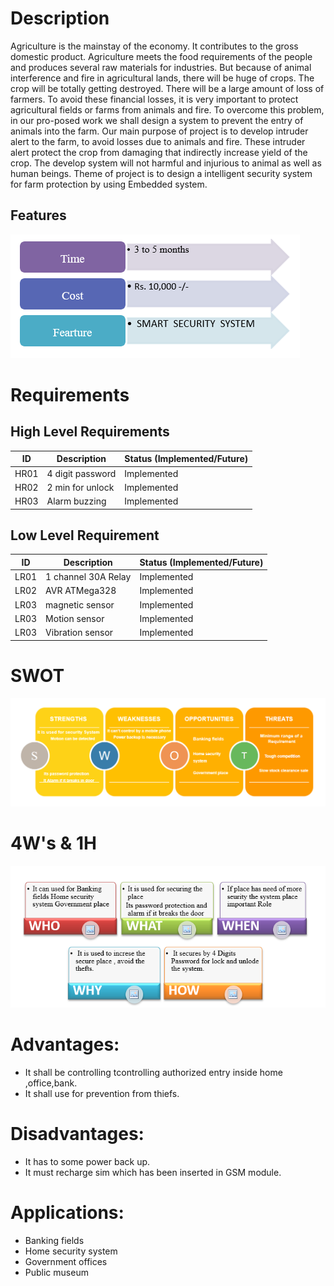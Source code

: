 # Description
  Agriculture is the mainstay of the economy. It contributes to the gross domestic product. Agriculture meets the food requirements of the people and produces several raw materials for industries. But because of animal interference and fire in agricultural lands, there will be huge   of crops. The crop will be totally getting destroyed. There will be a large amount of loss of farmers. To avoid these financial losses, it is very important to protect agricultural fields or farms from animals and fire. To overcome this problem, in our pro-posed work we shall design a system to prevent the entry of animals into the farm. Our main purpose of project is to develop intruder alert to the farm, to avoid losses due to animals and fire. These intruder alert protect the crop from damaging that indirectly increase yield of the crop. The develop system will not harmful and injurious to animal as well as human beings. Theme of project is to design a intelligent security system for farm protection by using Embedded system.             
 ## Features
 
   ![TIME,COST ,FEATURE](https://github.com/rajprasanth27k/M2-EmbSys/blob/c4db32a6fc9b397cf7379a1f2694aa97a44c0037/Project/1_Requirements/TIME,COST%20,FEATURE.PNG)
# Requirements
## High Level Requirements
| ID | Description | Status (Implemented/Future) |
| --- | --- | --- |
| HR01 | 4 digit password  | Implemented |
| HR02 | 2 min for unlock | Implemented |
| HR03 | Alarm buzzing  | Implemented |



## Low Level Requirement
| ID | Description | Status (Implemented/Future) |
| --- | --- | --- |
| LR01 | 1 channel 30A Relay| Implemented |
| LR02 | AVR ATMega328 | Implemented |
| LR03 | magnetic sensor | Implemented |
| LR03 | Motion sensor | Implemented |
| LR03 | Vibration sensor | Implemented |



# SWOT
  ![SWOT](https://github.com/rajprasanth27k/M2-EmbSys/blob/c4db32a6fc9b397cf7379a1f2694aa97a44c0037/Project/1_Requirements/SWOT.PNG)
# 4W's & 1H
 ![4W1H](https://github.com/rajprasanth27k/M2-EmbSys/blob/c4db32a6fc9b397cf7379a1f2694aa97a44c0037/Project/1_Requirements/4W1H.PNG)



# Advantages:
  * It shall be controlling tcontrolling  authorized  entry  inside  home ,office,bank.
  *	It shall use for  prevention from thiefs. 
# Disadvantages:
*	It has to some power back up.
* It must recharge sim which has been inserted in GSM module. 

# Applications:
* Banking fields
* Home security system
* Government offices
* Public museum

